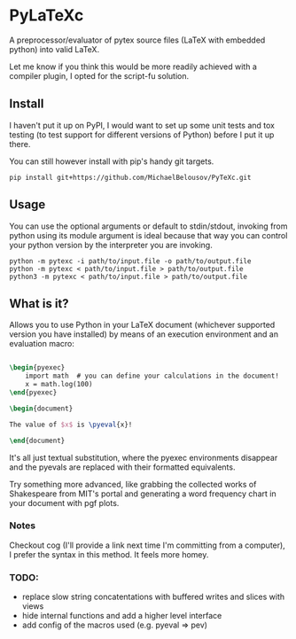 
# PyLaTeXc

A preprocessor/evaluator of pytex source files
(LaTeX with embedded python) into valid LaTeX.  

Let me know if you think this would be more readily achieved with
a compiler plugin, I opted for the script-fu solution.

## Install

I haven't put it up on PyPI, I would want to set up some unit tests
and tox testing (to test support for different versions of Python) 
before I put it up there.  

You can still however install with pip's handy git targets.

```Sh
pip install git+https://github.com/MichaelBelousov/PyTeXc.git
```

## Usage

You can use the optional arguments or default to stdin/stdout,
invoking from python using its module argument is ideal because that
way you can control your python version by the interpreter you are
invoking.

```Sh
python -m pytexc -i path/to/input.file -o path/to/output.file
python -m pytexc < path/to/input.file > path/to/output.file
python3 -m pytexc < path/to/input.file > path/to/output.file
```

## What is it?

Allows you to use Python in your LaTeX document (whichever supported
version you have installed) by means of an execution environment and
an evaluation macro:

```LaTeX

\begin{pyexec}
    import math  # you can define your calculations in the document!
    x = math.log(100)
\end{pyexec}

\begin{document}

The value of $x$ is \pyeval{x}!

\end{document}
```

It's all just textual substitution, where the pyexec environments
disappear and the pyevals are replaced with their formatted equivalents.  

Try something more advanced, like grabbing the collected works of
Shakespeare from MIT's portal and generating a word frequency chart
in your document with pgf plots.

### Notes

Checkout cog (I'll provide a link next time I'm committing from a
computer), I prefer the syntax in this method. It feels more homey.

### TODO:

* replace slow string concatentations with buffered writes and slices with views
* hide internal functions and add a higher level interface
* add config of the macros used (e.g. pyeval => pev)


